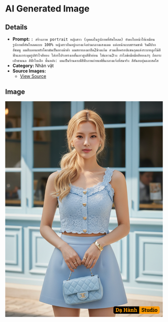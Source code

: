 # AI Generated Image

## Details
- **Prompt:** `: สร้างภาพ portrait หญิงสาว (บุคคลในรูปภาพที่อัพโหลด) ยังคงใบหน้าให้เหมือนรูปภาพที่อัพโหลดแบบ 100%
หญิงสาวยืนอยู่กลางแจ้งท่ามกลางแสงแดด แต่งหน้าแบบธรรมชาติ ริมฝีปากสีชมพู ผมสีบลอนหยักโศกมัดเป็นหางม้าต่ำ ผมสยายลงมาปิด2ข้างแก้ม สวมเสื้อครอปแขนกุดแต่งระบายลูกไม้สีฟ้าและกระดุมรูปหัวใจสีทอง ใส่กรโปรงทรงเอสั้นเอวสูงสีฟ้าอ่อน
ใส่แหวน3วง กำไลข้อมือมือสีทองเก๋ๆ ถือกระเป๋าชาแนล สีฟ้าใบเล็ก
พื้นหลัง: ผนเป็นร้านคาเฟ่สีฟ้าภาพถ่ายแฟชั่นกลางแจ้งที่สมจริง สีสันอบอุ่นและสดใส`
- **Category:** Nhân vật
- **Source Images:**
  - [View Source](https://raw.githubusercontent.com/lenzcomvth/Somethings/main/Models/Female/Female3.jpg)

## Image
![AI Generated Image](./image-2025-10-16T15-46-48-573Z-oyag4.png)